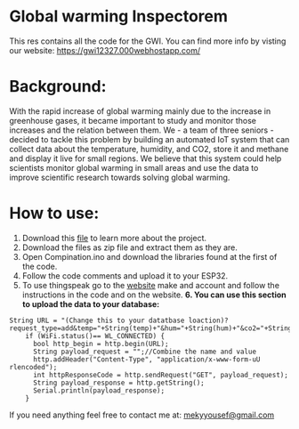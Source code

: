 # Global warming Inspectorem
This res contains all the code for the GWI.
You can find more info by visting our website: https://gwi12327.000webhostapp.com/
# Background:
With the rapid increase of global warming mainly due to the increase in greenhouse gases, it became important to study and monitor those increases and the relation between them. We - a team of three seniors - decided to tackle this problem by building an automated IoT system that can collect data about the temperature, humidity, and CO2, store it and methane and display it live for small regions. We believe that this system could help scientists monitor global warming in small areas and use the data to improve scientific research towards solving global warming. 
# How to use:
1. Download this [file](https://gwi12327.000webhostapp.com/12327%20Portfolio.pdf) to learn more about the project.
2. Download the files as zip file and extract them as they are.
3. Open Compination.ino and download the libraries found at the first of the code.
4. Follow the code comments and upload it to your ESP32.
5. To use thingspeak go to the [website](https://thingspeak.com/) make and account and follow the instructions in the code and on the website.
**6. You can use this section to upload the data to your database:**
```  
String URL = "(Change this to your datatbase loaction)?request_type=add&temp="+String(temp)+"&hum="+String(hum)+"&co2="+String(CO2)+"&ch4="+String(CH4);
    if (WiFi.status()== WL_CONNECTED) {
      bool http_begin = http.begin(URL);
      String payload_request = "";//Combine the name and value
      http.addHeader("Content-Type", "application/x-www-form-uU rlencoded");
      int httpResponseCode = http.sendRequest("GET", payload_request);
      String payload_response = http.getString();
      Serial.println(payload_response);
    }
```
If you need anything feel free to contact me at: mekyyousef@gmail.com 
